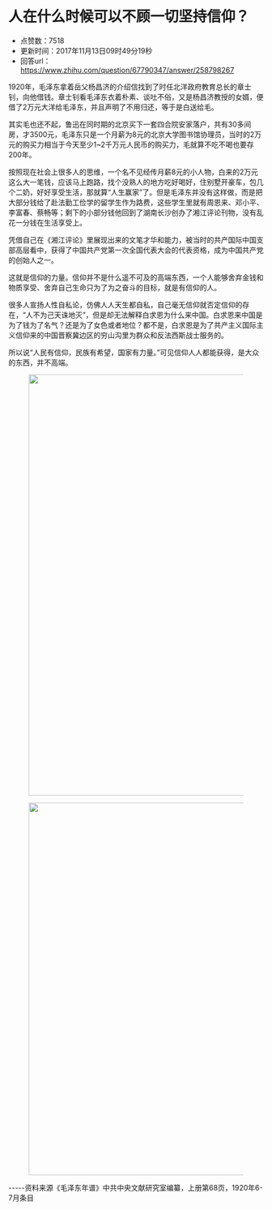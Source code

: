 # 人在什么时候可以不顾一切坚持信仰？
- 点赞数：7518
- 更新时间：2017年11月13日09时49分19秒
- 回答url：https://www.zhihu.com/question/67790347/answer/258798267
<body>
 <p data-pid="llq0bZ7G">1920年，毛泽东拿着岳父杨昌济的介绍信找到了时任北洋政府教育总长的章士钊，向他借钱。章士钊看毛泽东衣着朴素、谈吐不俗，又是杨昌济教授的女婿，便借了2万元大洋给毛泽东，并且声明了不用归还，等于是白送给毛。</p>
 <p data-pid="lq84dwBh">其实毛也还不起，鲁迅在同时期的北京买下一套四合院安家落户，共有30多间房，才3500元，毛泽东只是一个月薪为8元的北京大学图书馆协理员，当时的2万元的购买力相当于今天至少1~2千万元人民币的购买力，毛就算不吃不喝也要存200年。</p>
 <p data-pid="1OvYq7gr">按照现在社会上很多人的思维，一个名不见经传月薪8元的小人物，白来的2万元这么大一笔钱，应该马上跑路，找个没熟人的地方吃好喝好，住别墅开豪车，包几个二奶，好好享受生活，那就算“人生赢家”了。但是毛泽东并没有这样做，而是把大部分钱给了赴法勤工俭学的留学生作为路费，这些学生里就有周恩来、邓小平、李富春、蔡畅等；剩下的小部分钱他回到了湖南长沙创办了湘江评论刊物，没有乱花一分钱在生活享受上。</p>
 <p data-pid="hDrbgqel">凭借自己在《湘江评论》里展现出来的文笔才华和能力，被当时的共产国际中国支部高层看中，获得了中国共产党第一次全国代表大会的代表资格，成为中国共产党的创始人之一。</p>
 <p data-pid="8gk5eXRB">这就是信仰的力量。信仰并不是什么遥不可及的高端东西，一个人能够舍弃金钱和物质享受、舍弃自己生命只为了为之奋斗的目标，就是有信仰的人。</p>
 <p data-pid="glr8d_g2">很多人宣扬人性自私论，仿佛人人天生都自私，自己毫无信仰就否定信仰的存在，“人不为己天诛地灭”，但是却无法解释白求恩为什么来中国。白求恩来中国是为了钱为了名气？还是为了女色或者地位？都不是，白求恩是为了共产主义国际主义信仰来的中国晋察冀边区的穷山沟里为群众和反法西斯战士服务的。</p>
 <p data-pid="fawv2ZIL">所以说“人民有信仰，民族有希望，国家有力量。”可见信仰人人都能获得，是大众的东西，并不高端。</p>
 <figure>
  <img src="https://picx.zhimg.com/50/v2-9a3b4c8dbbe523d7081c4cf3b5c63042_720w.jpg?source=1940ef5c" data-caption="" data-rawwidth="831" data-rawheight="700" data-original-token="v2-9a3b4c8dbbe523d7081c4cf3b5c63042" class="origin_image zh-lightbox-thumb" width="831" data-original="https://picx.zhimg.com/v2-9a3b4c8dbbe523d7081c4cf3b5c63042_r.jpg?source=1940ef5c">
 </figure>
 <figure>
  <img src="https://pica.zhimg.com/50/v2-82c8b5c9c41e70246a2944992a3f60d5_720w.jpg?source=1940ef5c" data-caption="" data-rawwidth="735" data-rawheight="162" data-original-token="v2-82c8b5c9c41e70246a2944992a3f60d5" class="origin_image zh-lightbox-thumb" width="735" data-original="https://pic1.zhimg.com/v2-82c8b5c9c41e70246a2944992a3f60d5_r.jpg?source=1940ef5c">
 </figure>
 <p data-pid="sIarhiGt">-----资料来源《毛泽东年谱》中共中央文献研究室编纂，上册第68页，1920年6-7月条目</p>
</body>